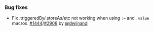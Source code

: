 
### Bug fixes

- Fix .triggeredBy/.storeAs/etc not working when using `:=` and `.value` macros. [#1444][1444]/[#2908][2908] by [@dwijnand][]

  [1444]: https://github.com/sbt/sbt/issues/1444
  [2908]: https://github.com/sbt/sbt/pull/2908
  [@dwijnand]: https://github.com/dwijnand
